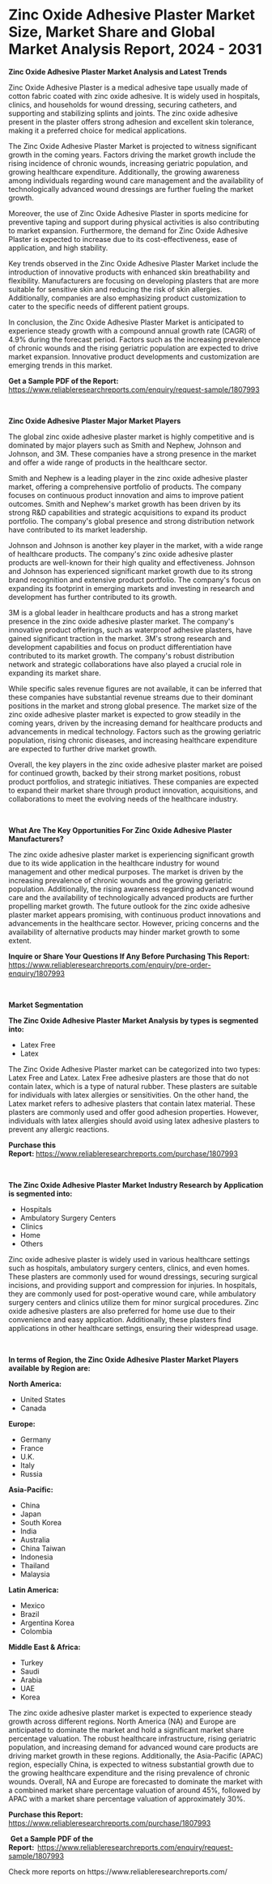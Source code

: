 <p><h1>Zinc Oxide Adhesive Plaster Market Size, Market Share and Global Market Analysis Report, 2024 - 2031</h1></p><p><strong>Zinc Oxide Adhesive Plaster Market Analysis and Latest Trends</strong></p>
<p><p>Zinc Oxide Adhesive Plaster is a medical adhesive tape usually made of cotton fabric coated with zinc oxide adhesive. It is widely used in hospitals, clinics, and households for wound dressing, securing catheters, and supporting and stabilizing splints and joints. The zinc oxide adhesive present in the plaster offers strong adhesion and excellent skin tolerance, making it a preferred choice for medical applications.</p><p>The Zinc Oxide Adhesive Plaster Market is projected to witness significant growth in the coming years. Factors driving the market growth include the rising incidence of chronic wounds, increasing geriatric population, and growing healthcare expenditure. Additionally, the growing awareness among individuals regarding wound care management and the availability of technologically advanced wound dressings are further fueling the market growth.</p><p>Moreover, the use of Zinc Oxide Adhesive Plaster in sports medicine for preventive taping and support during physical activities is also contributing to market expansion. Furthermore, the demand for Zinc Oxide Adhesive Plaster is expected to increase due to its cost-effectiveness, ease of application, and high stability.</p><p>Key trends observed in the Zinc Oxide Adhesive Plaster Market include the introduction of innovative products with enhanced skin breathability and flexibility. Manufacturers are focusing on developing plasters that are more suitable for sensitive skin and reducing the risk of skin allergies. Additionally, companies are also emphasizing product customization to cater to the specific needs of different patient groups.</p><p>In conclusion, the Zinc Oxide Adhesive Plaster Market is anticipated to experience steady growth with a compound annual growth rate (CAGR) of 4.9% during the forecast period. Factors such as the increasing prevalence of chronic wounds and the rising geriatric population are expected to drive market expansion. Innovative product developments and customization are emerging trends in this market.</p></p>
<p><strong>Get a Sample PDF of the Report:&nbsp;</strong> <a href="https://www.reliableresearchreports.com/enquiry/request-sample/1807993">https://www.reliableresearchreports.com/enquiry/request-sample/1807993</a></p>
<p>&nbsp;</p>
<p><strong>Zinc Oxide Adhesive Plaster Major Market Players</strong></p>
<p><p>The global zinc oxide adhesive plaster market is highly competitive and is dominated by major players such as Smith and Nephew, Johnson and Johnson, and 3M. These companies have a strong presence in the market and offer a wide range of products in the healthcare sector.</p><p>Smith and Nephew is a leading player in the zinc oxide adhesive plaster market, offering a comprehensive portfolio of products. The company focuses on continuous product innovation and aims to improve patient outcomes. Smith and Nephew's market growth has been driven by its strong R&D capabilities and strategic acquisitions to expand its product portfolio. The company's global presence and strong distribution network have contributed to its market leadership.</p><p>Johnson and Johnson is another key player in the market, with a wide range of healthcare products. The company's zinc oxide adhesive plaster products are well-known for their high quality and effectiveness. Johnson and Johnson has experienced significant market growth due to its strong brand recognition and extensive product portfolio. The company's focus on expanding its footprint in emerging markets and investing in research and development has further contributed to its growth.</p><p>3M is a global leader in healthcare products and has a strong market presence in the zinc oxide adhesive plaster market. The company's innovative product offerings, such as waterproof adhesive plasters, have gained significant traction in the market. 3M's strong research and development capabilities and focus on product differentiation have contributed to its market growth. The company's robust distribution network and strategic collaborations have also played a crucial role in expanding its market share.</p><p>While specific sales revenue figures are not available, it can be inferred that these companies have substantial revenue streams due to their dominant positions in the market and strong global presence. The market size of the zinc oxide adhesive plaster market is expected to grow steadily in the coming years, driven by the increasing demand for healthcare products and advancements in medical technology. Factors such as the growing geriatric population, rising chronic diseases, and increasing healthcare expenditure are expected to further drive market growth.</p><p>Overall, the key players in the zinc oxide adhesive plaster market are poised for continued growth, backed by their strong market positions, robust product portfolios, and strategic initiatives. These companies are expected to expand their market share through product innovation, acquisitions, and collaborations to meet the evolving needs of the healthcare industry.</p></p>
<p>&nbsp;</p>
<p><strong>What Are The Key Opportunities For Zinc Oxide Adhesive Plaster Manufacturers?</strong></p>
<p><p>The zinc oxide adhesive plaster market is experiencing significant growth due to its wide application in the healthcare industry for wound management and other medical purposes. The market is driven by the increasing prevalence of chronic wounds and the growing geriatric population. Additionally, the rising awareness regarding advanced wound care and the availability of technologically advanced products are further propelling market growth. The future outlook for the zinc oxide adhesive plaster market appears promising, with continuous product innovations and advancements in the healthcare sector. However, pricing concerns and the availability of alternative products may hinder market growth to some extent.</p></p>
<p><strong>Inquire or Share Your Questions If Any Before Purchasing This Report:</strong> <a href="https://www.reliableresearchreports.com/enquiry/pre-order-enquiry/1807993">https://www.reliableresearchreports.com/enquiry/pre-order-enquiry/1807993</a></p>
<p>&nbsp;</p>
<p><strong>Market Segmentation</strong></p>
<p><strong>The Zinc Oxide Adhesive Plaster Market Analysis by types is segmented into:</strong></p>
<p><ul><li>Latex Free</li><li>Latex</li></ul></p>
<p><p>The Zinc Oxide Adhesive Plaster market can be categorized into two types: Latex Free and Latex. Latex Free adhesive plasters are those that do not contain latex, which is a type of natural rubber. These plasters are suitable for individuals with latex allergies or sensitivities. On the other hand, the Latex market refers to adhesive plasters that contain latex material. These plasters are commonly used and offer good adhesion properties. However, individuals with latex allergies should avoid using latex adhesive plasters to prevent any allergic reactions.</p></p>
<p><strong>Purchase this Report:&nbsp;</strong><a href="https://www.reliableresearchreports.com/purchase/1807993">https://www.reliableresearchreports.com/purchase/1807993</a></p>
<p>&nbsp;</p>
<p><strong>The Zinc Oxide Adhesive Plaster Market Industry Research by Application is segmented into:</strong></p>
<p><ul><li>Hospitals</li><li>Ambulatory Surgery Centers</li><li>Clinics</li><li>Home</li><li>Others</li></ul></p>
<p><p>Zinc oxide adhesive plaster is widely used in various healthcare settings such as hospitals, ambulatory surgery centers, clinics, and even homes. These plasters are commonly used for wound dressings, securing surgical incisions, and providing support and compression for injuries. In hospitals, they are commonly used for post-operative wound care, while ambulatory surgery centers and clinics utilize them for minor surgical procedures. Zinc oxide adhesive plasters are also preferred for home use due to their convenience and easy application. Additionally, these plasters find applications in other healthcare settings, ensuring their widespread usage.</p></p>
<p>&nbsp;</p>
<p><strong>In terms of Region, the Zinc Oxide Adhesive Plaster Market Players available by Region are:</strong></p>
<p>
    <p> <strong> North America: </strong>
        <ul>
            <li>United States</li>
            <li>Canada</li>
        </ul>
        </p> 
    <p> <strong> Europe: </strong>
        <ul>
            <li>Germany</li>
            <li>France</li>
            <li>U.K.</li>
            <li>Italy</li>
            <li>Russia</li>
        </ul>
        </p> 
    <p> <strong> Asia-Pacific: </strong>
        <ul>
            <li>China</li>
            <li>Japan</li>
            <li>South Korea</li>
            <li>India</li>
            <li>Australia</li>
            <li>China Taiwan</li>
            <li>Indonesia</li>
            <li>Thailand</li>
            <li>Malaysia</li>
        </ul>
        </p> 
    <p> <strong> Latin America: </strong>
        <ul>
            <li>Mexico</li>
            <li>Brazil</li>
            <li>Argentina Korea</li>
            <li>Colombia</li>
        </ul>
        </p> 
    <p> <strong> Middle East & Africa: </strong>
        <ul>
            <li>Turkey</li>
            <li>Saudi</li>
            <li>Arabia</li>
            <li>UAE</li>
            <li>Korea</li>
        </ul>
    </p>
    </p>
<p><p>The zinc oxide adhesive plaster market is expected to experience steady growth across different regions. North America (NA) and Europe are anticipated to dominate the market and hold a significant market share percentage valuation. The robust healthcare infrastructure, rising geriatric population, and increasing demand for advanced wound care products are driving market growth in these regions. Additionally, the Asia-Pacific (APAC) region, especially China, is expected to witness substantial growth due to the growing healthcare expenditure and the rising prevalence of chronic wounds. Overall, NA and Europe are forecasted to dominate the market with a combined market share percentage valuation of around 45%, followed by APAC with a market share percentage valuation of approximately 30%.</p></p>
<p><strong>Purchase this Report: </strong><a href="https://www.reliableresearchreports.com/purchase/1807993">https://www.reliableresearchreports.com/purchase/1807993</a></p>
<p>&nbsp;<strong>Get a Sample PDF of the Report:&nbsp;&nbsp;</strong><a href="https://www.reliableresearchreports.com/enquiry/request-sample/1807993">https://www.reliableresearchreports.com/enquiry/request-sample/1807993</a></p>
<p><strong></strong></p>
<p>Check more reports on https://www.reliableresearchreports.com/</p>